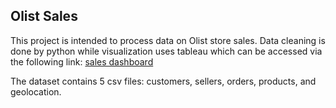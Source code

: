 ## Olist Sales

This project is intended to process data on Olist store sales. Data cleaning is done by python while visualization uses tableau which can be accessed via the following link: [sales dashboard](https://public.tableau.com/shared/M8SJSZNB4?:display_count=n&:origin=viz_share_link)

The dataset contains 5 csv files: customers, sellers, orders, products, and geolocation.